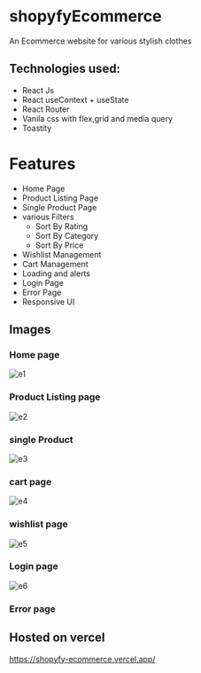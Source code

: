 # shopyfyEcommerce
An Ecommerce website for various stylish clothes
## Technologies used:
* React Js
* React useContext + useState
* React Router
* Vanila css with flex,grid and media query
* Toastity
# Features
* Home Page
* Product Listing Page
* Single Product Page
* various Filters
   * Sort By Rating
   * Sort By Category
   * Sort By Price
* Wishlist Management
* Cart Management
* Loading and alerts
* Login Page
* Error Page
* Responsive UI

## Images
### Home page
![e1](https://github.com/Aryanpatel1066/shopyfyEcommerce/assets/112760422/9663143d-9008-4c99-8e09-f211f5b2aab2)

### Product Listing page
![e2](https://github.com/Aryanpatel1066/shopyfyEcommerce/assets/112760422/35831356-05a1-4f9e-aa78-4fbe1660d2cf)

### single Product
![e3](https://github.com/Aryanpatel1066/shopyfyEcommerce/assets/112760422/8a9f1b6a-daa2-4b29-8775-898137d9eb87)

### cart page
![e4](https://github.com/Aryanpatel1066/shopyfyEcommerce/assets/112760422/e6fc8198-bcdc-44b5-877c-afcc0a69dbd3)

### wishlist page
![e5](https://github.com/Aryanpatel1066/shopyfyEcommerce/assets/112760422/5ce77d08-280d-4b35-b5eb-fde012939d7c)

### Login page
![e6](https://github.com/Aryanpatel1066/shopyfyEcommerce/assets/112760422/b07497b8-71cb-4f7e-a9b9-ac1e2b31c1b5)

### Error page

## Hosted on vercel
https://shopyfy-ecommerce.vercel.app/
